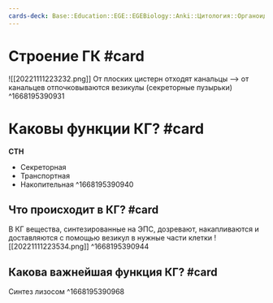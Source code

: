 ```yaml
---
cards-deck: Base::Education::EGE::EGEBiology::Anki::Цитология::Органоиды эукариот
---
```


# Строение ГК #card 
![[20221111223232.png]]
От плоских цистерн отходят канальцы --> от канальцев отпочковываются везикулы (секреторные пузырьки)
^1668195390931

# Каковы функции КГ? #card 
**СТН**
- Секреторная
- Транспортная
- Накопительная
^1668195390940

## Что происходит в КГ? #card 
В КГ вещества, синтезированные на ЭПС, дозревают, накапливаются и доставляются с помощью везикул в нужные части клетки
![[20221111223534.png]]
^1668195390944

## Какова важнейшая функция КГ? #card 
Синтез лизосом
^1668195390968

